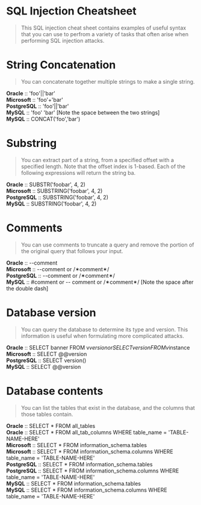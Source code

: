 # SQL Injection Cheatsheet

> This SQL injection cheat sheet contains examples of useful syntax that you can use to perfrom a variety of tasks that often arise when performing SQL injection attacks.

# String Concatenation

> You can concatenate together multiple strings to make a single string.

**Oracle** :: 'foo'||'bar'                                          <br>
**Microsoft** :: 'foo'+'bar'                                        <br>
**PostgreSQL** :: 'foo'||'bar'                                      <br>
**MySQL** :: 'foo' 'bar' [Note the space between the two strings]   <br>
**MySQL** :: CONCAT('foo','bar')                                    <br>

# Substring

> You can extract part of a string, from a specified offset with a specified length. Note that the offset index is 1-based. Each of the following expressions will return the string ba.

**Oracle** :: SUBSTR('foobar', 4, 2)        <br>
**Microsoft** :: SUBSTRING('foobar', 4, 2)  <br>
**PostgreSQL** :: SUBSTRING('foobar', 4, 2) <br>
**MySQL** :: SUBSTRING('foobar', 4, 2)      <br>

# Comments

> You can use comments to truncate a query and remove the portion of the original query that follows your input.

**Oracle** :: --comment                                                                     <br>
**Microsoft** :: --comment or /✶comment✶/                                                   <br>
**PostgreSQL** :: --comment or /✶comment✶/                                                  <br>
**MySQL**	:: #comment or -- comment or /✶comment✶/ [Note the space after the double dash]   <br>

# Database version

> You can query the database to determine its type and version. This information is useful when formulating more complicated attacks.

**Oracle**  :: SELECT banner FROM v$version or SELECT version FROM v$instance   <br>
**Microsoft** :: SELECT @@version                                               <br>
**PostgreSQL** :: SELECT version()                                              <br>
**MySQL** :: SELECT @@version                                                   <br>

# Database contents

> You can list the tables that exist in the database, and the columns that those tables contain.

**Oracle** :: SELECT * FROM all_tables                                                          <br>
**Oracle** :: SELECT * FROM all_tab_columns WHERE table_name = 'TABLE-NAME-HERE'                <br>
**Microsoft** :: SELECT * FROM information_schema.tables                                        <br>
**Microsoft** :: SELECT * FROM information_schema.columns WHERE table_name = 'TABLE-NAME-HERE'  <br>
**PostgreSQL** :: SELECT * FROM information_schema.tables                                       <br>
**PostgreSQL** :: SELECT * FROM information_schema.columns WHERE table_name = 'TABLE-NAME-HERE' <br>
**MySQL** :: SELECT * FROM information_schema.tables                                            <br>
**MySQL** :: SELECT * FROM information_schema.columns WHERE table_name = 'TABLE-NAME-HERE'      <br>

